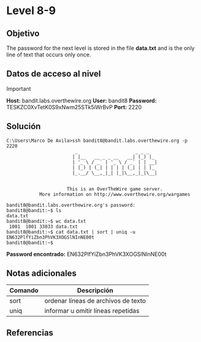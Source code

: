 # Level 8-9
## Objetivo

The password for the next level is stored in the file **data.txt** and is the only line of text that occurs only once.
## Datos de acceso al nivel

> [!IMPORTANT]
> **Host:** bandit.labs.overthewire.org
> **User:** bandit8
> **Password:** TESKZC0XvTetK0S9xNwm25STk5iWrBvP
> **Port:**  2220
## Solución

```shell
C:\Users\Marco De Avila>ssh bandit8@bandit.labs.overthewire.org -p 2220
                         _                     _ _ _
                        | |__   __ _ _ __   __| (_) |_
                        | '_ \ / _` | '_ \ / _` | | __|
                        | |_) | (_| | | | | (_| | | |_
                        |_.__/ \__,_|_| |_|\__,_|_|\__|


                      This is an OverTheWire game server.
            More information on http://www.overthewire.org/wargames

bandit8@bandit.labs.overthewire.org's password:
bandit8@bandit:~$ ls
data.txt
bandit8@bandit:~$ wc data.txt
 1001  1001 33033 data.txt
bandit8@bandit:~$ cat data.txt | sort | uniq -u
EN632PlfYiZbn3PhVK3XOGSlNInNE00t
bandit8@bandit:~$
```

**Password encontrado:** EN632PlfYiZbn3PhVK3XOGSlNInNE00t
## Notas adicionales

|Comando| Descripción |
|---|---|
|sort|ordenar líneas de archivos de texto|
|uniq|informar u omitir líneas repetidas|
## Referencias